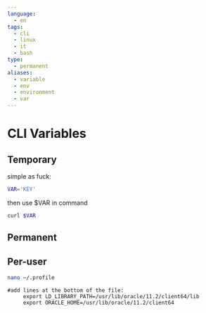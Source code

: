 ```yaml
---
language:
  - en
tags:
  - cli
  - linux
  - it
  - bash
type:
  - permanent
aliases:
  - variable
  - env
  - environment
  - var
---
```

# CLI Variables

## Temporary
simple as fuck:
```bash
VAR='KEY'
```
then use $VAR in command
```bash
curl $VAR
```

## Permanent
## Per-user
```bash
nano ~/.profile
```
```~/.profile
#add lines at the bottom of the file:  
     export LD_LIBRARY_PATH=/usr/lib/oracle/11.2/client64/lib
     export ORACLE_HOME=/usr/lib/oracle/11.2/client64
```
